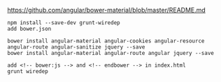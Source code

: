 


https://github.com/angular/bower-material/blob/master/README.md


    npm install --save-dev grunt-wiredep
    add bower.json

    bower install angular-material angular-cookies angular-resource angular-route angular-sanitize jquery --save
    bower install angular-material angular-route angular jquery --save

    add <!-- bower:js --> and <!-- endbower --> in index.html
    grunt wiredep
